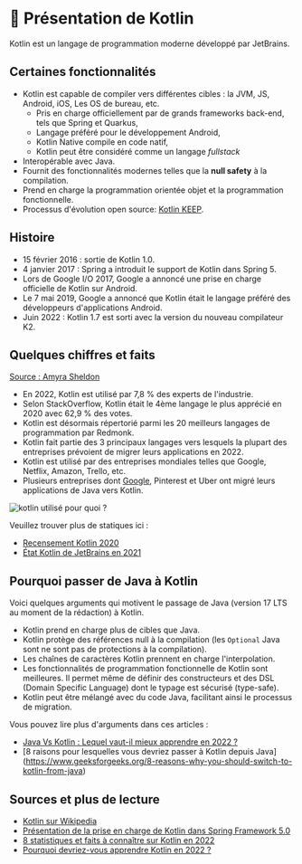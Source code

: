 # 🚀 Présentation de Kotlin

Kotlin est un langage de programmation moderne développé par JetBrains.

## Certaines fonctionnalités

- Kotlin est capable de compiler vers différentes cibles : la JVM, JS, Android, iOS, Les OS de bureau, etc.
  - Pris en charge officiellement par de grands frameworks back-end, tels que Spring et Quarkus,
  - Langage préféré pour le développement Android,
  - Kotlin Native compile en code natif,
  - Kotlin peut être considéré comme un langage _fullstack_
- Interopérable avec Java.
- Fournit des fonctionnalités modernes telles que la **null safety** à la compilation.
- Prend en charge la programmation orientée objet et la programmation fonctionnelle.
- Processus d'évolution open source: [Kotlin KEEP](https://github.com/Kotlin/KEEP).

## Histoire

- 15 février 2016 : sortie de Kotlin 1.0.
- 4 janvier 2017 : Spring a introduit le support de Kotlin dans Spring 5.
- Lors de Google I/O 2017, Google a annoncé une prise en charge officielle de Kotlin sur Android.
- Le 7 mai 2019, Google a annoncé que Kotlin était le langage préféré des développeurs d'applications Android.
- Juin 2022 : Kotlin 1.7 est sorti avec la version du nouveau compilateur K2.

## Quelques chiffres et faits

[Source : Amyra Sheldon](https://medium.com/predict/8-stats-and-fact-you-should-know-about-kotlin-in-2021-b41133a1834)

- En 2022, Kotlin est utilisé par 7,8 % des experts de l'industrie.
- Selon StackOverflow, Kotlin était le 4ème langage le plus apprécié en 2020 avec 62,9 % des votes.
- Kotlin est désormais répertorié parmi les 20 meilleurs langages de programmation par Redmonk.
- Kotlin fait partie des 3 principaux langages vers lesquels la plupart des entreprises prévoient de migrer leurs applications en 2022.
- Kotlin est utilisé par des entreprises mondiales telles que Google, Netflix, Amazon, Trello, etc.
- Plusieurs entreprises dont [Google](https://www.youtube.com/watch?v=o14wGByBRAQ), Pinterest et Uber ont migré leurs applications de Java vers Kotlin.

![kotlin utilisé pour quoi ?](../../assets/kotlin-used-for.png)

Veuillez trouver plus de statiques ici :

- [Recensement Kotlin 2020](https://www.jetbrains.com/lp/kotlin-census-2020/)
- [État Kotlin de JetBrains en 2021](https://www.jetbrains.com/lp/devecosystem-2021/kotlin/)

## Pourquoi passer de Java à Kotlin

Voici quelques arguments qui motivent le passage de Java (version 17 LTS au moment de la rédaction) à Kotlin.

- Kotlin prend en charge plus de cibles que Java.
- Kotlin protège des références null à la compilation (les `Optional` Java sont ne sont pas de protections à la compilation).
- Les chaînes de caractères Kotlin prennent en charge l'interpolation.
- Les fonctionnalités de programmation fonctionnelle de Kotlin sont meilleures. Il permet même de définir des constructeurs et des DSL (Domain Specific Language) dont le typage est sécurisé (type-safe).
- Kotlin peut être mélangé avec du code Java, facilitant ainsi le processus de migration.

Vous pouvez lire plus d'arguments dans ces articles :

- [Java Vs Kotlin : Lequel vaut-il mieux apprendre en 2022 ?](https://codersera.com/blog/java-vs-kotlin/)
- [8 raisons pour lesquelles vous devriez passer à Kotlin depuis Java] (https://www.geeksforgeeks.org/8-reasons-why-you-should-switch-to-kotlin-from-java)

## Sources et plus de lecture

- [Kotlin sur Wikipedia](<https://en.wikipedia.org/wiki/Kotlin_(programming_language)>)
- [Présentation de la prise en charge de Kotlin dans Spring Framework 5.0](https://spring.io/blog/2017/01/04/introducing-kotlin-support-in-spring-framework-5-0)
- [8 statistiques et faits à connaître sur Kotlin en 2022](https://medium.com/predict/8-stats-and-fact-you-should-know-about-kotlin-in-2021-b41133a1834)
- [Pourquoi devriez-vous apprendre Kotlin en 2022 ?](https://dev.to/aashiya123/why-should-you-learn-kotlin-in-2021-57e2)
